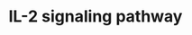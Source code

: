 ---
annotations:
- type: Pathway Ontology
  value: interleukin-2 signaling pathway
authors:
- MaintBot
- Christine Chichester
- Mkutmon
- L Dupuis
- Eweitz
- Egonw
description: IL-2 is a multifunctional cytokine with pleiotropic effects on several
  cells of the immune system. IL-2 was originally discovered as a T cell growth factor,
  but it was also found to have actions related to B cell proliferation, and cytolytic
  activity of natural killer cells. IL-2 also activates lymphokine activated killer
  cells. In contrast to its proliferative effects, IL-2 also has potent activity in
  a process known as activation-induced cell death. More recently, IL-2 was shown
  to promote tolerance through its effects on regulatory T cell development. IL-2
  clinically has anti-cancer effects as well as utility in supporting T cell numbers
  in HIV/AIDS. There are three classes of IL-2 receptors, binding IL-2 with low, intermediate,
  or high-affinity. The low affinity receptor (IL-2Rα alone) is not functional; signaling
  by IL-2 involves either the high affinity hetero-trimeric receptor containing IL-2Rα,
  IL-2Rβ and the common cytokine receptor gamma chain (originally named IL-2Rγ and
  now generally denoted as γc) or the intermediate affinity heterodimeric receptor
  composed of IL-2Rβ and γc. IL-2 stimulation induces the activation of the Janus
  family tyrosine kinases JAK1 and JAK3, which associate with IL-2Rβ and γc, respectively.
  These kinases in turn phosphorylate IL-2Rβ and induce tyrosine phosphorylation of
  STATs (signal transducers and activators of transcription) and various other downstream
  targets. The downstream signaling pathways activated by IL-2 also involves mitogen-activated
  protein kinase and phosphoinositide 3-kinase signaling modules, leading to both
  mitogenic and anti-apoptotic signals. Please access this pathway at [http://www.netpath.org/netslim/IL_2_pathway.html
  NetSlim] database. NetPath is a collaborative project between PandeyLab at Johns
  Hopkins University (http://pandeylab.igm.jhmi.edu) and the Institute of Bioinformatics
  (http://www.ibioinformatics.org). If you use this pathway, please cite the NetPath
  website until the pathway is published.
last-edited: 2021-06-01
organisms:
- Pan troglodytes
redirect_from:
- /index.php/Pathway:WP855
- /instance/WP855
schema-jsonld:
- '@context': https://schema.org/
  '@id': https://wikipathways.github.io/pathways/WP855.html
  '@type': Dataset
  creator:
    '@type': Organization
    name: WikiPathways
  description: IL-2 is a multifunctional cytokine with pleiotropic effects on several
    cells of the immune system. IL-2 was originally discovered as a T cell growth
    factor, but it was also found to have actions related to B cell proliferation,
    and cytolytic activity of natural killer cells. IL-2 also activates lymphokine
    activated killer cells. In contrast to its proliferative effects, IL-2 also has
    potent activity in a process known as activation-induced cell death. More recently,
    IL-2 was shown to promote tolerance through its effects on regulatory T cell development.
    IL-2 clinically has anti-cancer effects as well as utility in supporting T cell
    numbers in HIV/AIDS. There are three classes of IL-2 receptors, binding IL-2 with
    low, intermediate, or high-affinity. The low affinity receptor (IL-2Rα alone)
    is not functional; signaling by IL-2 involves either the high affinity hetero-trimeric
    receptor containing IL-2Rα, IL-2Rβ and the common cytokine receptor gamma chain
    (originally named IL-2Rγ and now generally denoted as γc) or the intermediate
    affinity heterodimeric receptor composed of IL-2Rβ and γc. IL-2 stimulation induces
    the activation of the Janus family tyrosine kinases JAK1 and JAK3, which associate
    with IL-2Rβ and γc, respectively. These kinases in turn phosphorylate IL-2Rβ and
    induce tyrosine phosphorylation of STATs (signal transducers and activators of
    transcription) and various other downstream targets. The downstream signaling
    pathways activated by IL-2 also involves mitogen-activated protein kinase and
    phosphoinositide 3-kinase signaling modules, leading to both mitogenic and anti-apoptotic
    signals. Please access this pathway at [http://www.netpath.org/netslim/IL_2_pathway.html
    NetSlim] database. NetPath is a collaborative project between PandeyLab at Johns
    Hopkins University (http://pandeylab.igm.jhmi.edu) and the Institute of Bioinformatics
    (http://www.ibioinformatics.org). If you use this pathway, please cite the NetPath
    website until the pathway is published.
  keywords:
  - IL2RB
  - SOCS3
  - IFNA1
  - IL2RG
  - NSEP1
  - STAM2
  - NMI
  - STAM
  - RPS6KB1
  - SOCS1
  - ITM2B
  - MAPK8
  - SHB
  - SHC1
  - FRAP1
  - PTPN6
  - STAT5B
  - PTPN11
  - RAF1
  - CRKL
  - SYK
  - CREB1
  - ICAM1
  - KRAS
  - TERT
  - LYN
  - LCK
  - RELA
  - MAP2K1
  - IRS1
  - PLCB1
  - STAT1
  - AKT1
  - CISH
  - PIK3CD
  - PIK3R2
  - MAPK14
  - ETS2
  - MAPK3
  - EIF3S9
  - STAT3
  - STAT5A
  - PIK3CA
  - PIK3R1
  - PRKCZ
  - GNB2L1
  - PIK3CG
  - EIF4E
  - MKNK1
  - GRB2
  - FOXO3A
  - JAK2
  - IRS2
  - IL2RA
  - VAV1
  - GAB2
  - FYN
  - ETS1
  - SOS1
  - CHUK
  - JAK1
  - CRK
  - JAK3
  - CD53
  - NR3C1
  - NFKB1
  - CBL
  - MAPK9
  - HSP90AA1
  - MAPKAPK2
  - PTK2B
  - MAPK1
  - BCL2
  - PIK3CB
  - MAP2K2
  - IL2
  license: CC0
  name: IL-2 signaling pathway
seo: CreativeWork
title: IL-2 signaling pathway
wpid: WP855
---